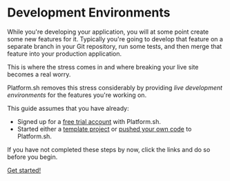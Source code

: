 # Development Environments

While you're developing your application, you will at some point create some new features for it. Typically you're going to develop that feature on a separate branch in your Git repository, run some tests, and then merge that feature into your production application.

This is where the stress comes in and where breaking your live site becomes a real worry.

Platform.sh removes this stress considerably by providing *live development environments* for the features you're working on.

This guide assumes that you have already:

* Signed up for a [free trial account](https://accounts.platform.sh/platform/trial/general/setup) with Platform.sh.
* Started either a [template project](/gettingstarted/template.md) or [pushed your own code](/gettingstarted/own-code.md) to Platform.sh.

If you have not completed these steps by now, click the links and do so before you begin.

<div class="buttons">
  <a href="#" class="next-link button-link">Get started!</a>
</div>

